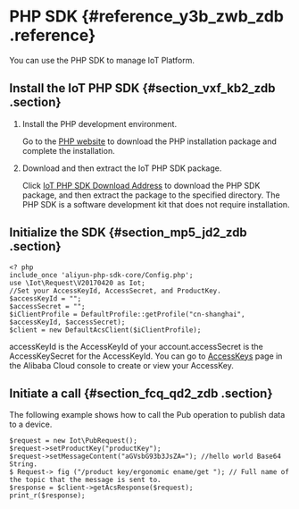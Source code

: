 # PHP SDK {#reference_y3b_zwb_zdb .reference}

You can use the PHP SDK to manage IoT Platform.

## Install the IoT PHP SDK {#section_vxf_kb2_zdb .section}

1.  Install the PHP development environment.

    Go to the [PHP website](http://www.php.net/) to download the PHP installation package and complete the installation.

2.  Download and then extract the IoT PHP SDK package.

    Click [IoT PHP SDK Download Address](https://github.com/aliyun/aliyun-openapi-php-sdk/tree/master/aliyun-php-sdk-iot) to download the PHP SDK package, and then extract the package to the specified directory. The PHP SDK is a software development kit that does not require installation.


## Initialize the SDK {#section_mp5_jd2_zdb .section}

```
<? php
include_once 'aliyun-php-sdk-core/Config.php';
use \Iot\Request\V20170420 as Iot;
//Set your AccessKeyId, AccessSecret, and ProductKey.
$accessKeyId = "";
$accessSecret = "";
$iClientProfile = DefaultProfile::getProfile("cn-shanghai", $accessKeyId, $accessSecret);
$client = new DefaultAcsClient($iClientProfile);
```

accessKeyId is the AccessKeyId of your account.accessSecret is the AccessKeySecret for the AccessKeyId. You can go to [AccessKeys](https://ak-console.aliyun.com) page in the Alibaba Cloud console to create or view your AccessKey.

## Initiate a call {#section_fcq_qd2_zdb .section}

The following example shows how to call the Pub operation to publish data to a device.

```
$request = new Iot\PubRequest();
$request->setProductKey("productKey");
$request->setMessageContent("aGVsbG93b3JsZA="); //hello world Base64 String.
$ Request-> fig ("/product key/ergonomic ename/get "); // Full name of the topic that the message is sent to.
$response = $client->getAcsResponse($request);
print_r($response);
```

